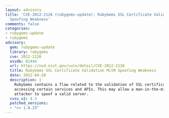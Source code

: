 ```yaml
---
layout: advisory
title: 'CVE-2012-2126 (rubygems-update): RubyGems SSL Certificate Validation MitM
  Spoofing Weakness'
comments: false
categories:
- rubygems-update
- rubygems
advisory:
  gem: rubygems-update
  library: rubygems
  cve: 2012-2126
  osvdb: 81444
  url: https://nvd.nist.gov/vuln/detail/CVE-2012-2126
  title: RubyGems SSL Certificate Validation MitM Spoofing Weakness
  date: 2012-04-20
  description: |
    RubyGems contains a flaw related to the validation of SSL certificates when
    accessing certain services and APIs. This may allow a man-in-the-middle
    attacker to spoof a valid server.
  cvss_v2: 4.3
  patched_versions:
  - ">= 1.8.23"
---
```

